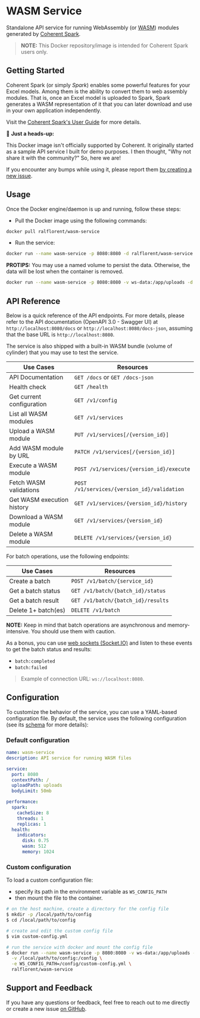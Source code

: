 # WASM Service

Standalone API service for running WebAssembly (or [WASM]) modules generated by
[Coherent Spark][coherent-site].

> **NOTE:** This Docker repository/image is intended for Coherent Spark users only.

## Getting Started

Coherent Spark (or simply _Spark_) enables some powerful features for your Excel
models. Among them is the ability to convert them to web assembly modules. That
is, once an Excel model is uploaded to Spark, Spark generates a WASM representation
of it that you can later download and use in your own application independently.

Visit the [Coherent Spark's User Guide][user-guide] for more details.

👋 **Just a heads-up:**

This Docker image isn't officially supported by Coherent. It originally started as
a sample API service I built for demo purposes. I then thought, "Why not share it
with the community?" So, here we are!

If you encounter any bumps while using it, please report them [by creating a new issue][github-issue].

## Usage

Once the Docker engine/daemon is up and running, follow these steps:

- Pull the Docker image using the following commands:

```bash
docker pull ralflorent/wasm-service
```

- Run the service:

```bash
docker run --name wasm-service -p 8080:8080 -d ralflorent/wasm-service
```

**PROTIPS:**
You may use a named volume to persist the data. Otherwise, the data will be lost
when the container is removed.

```bash
docker run --name wasm-service -p 8080:8080 -v ws-data:/app/uploads -d ralflorent/wasm-service
```

## API Reference

Below is a quick reference of the API endpoints. For more details, please refer to
the API documentation (OpenAPI 3.0 - Swagger UI) at `http://localhost:8080/docs` or
`http://localhost:8080/docs-json`, assuming that the base URL is `http://localhost:8080`.

The service is also shipped with a built-in WASM bundle (volume of cylinder) that
you may use to test the service.

| Use Cases                  | Resources                                   |
| -------------------------- | ------------------------------------------- |
| API Documentation          | `GET /docs` or `GET /docs-json`             |
| Health check               | `GET /health`                               |
| Get current configuration  | `GET /v1/config`                            |
| List all WASM modules      | `GET /v1/services`                          |
| Upload a WASM module       | `PUT /v1/services[/{version_id}]`           |
| Add WASM module by URL     | `PATCH /v1/services[/{version_id}]`         |
| Execute a WASM module      | `POST /v1/services/{version_id}/execute`    |
| Fetch WASM validations     | `POST /v1/services/{version_id}/validation` |
| Get WASM execution history | `GET /v1/services/{version_id}/history`     |
| Download a WASM module     | `GET /v1/services/{version_id}`             |
| Delete a WASM module       | `DELETE /v1/services/{version_id}`          |

For batch operations, use the following endpoints:

| Use Cases           | Resources                          |
| ------------------- | ---------------------------------- |
| Create a batch      | `POST /v1/batch/{service_id}`      |
| Get a batch status  | `GET /v1/batch/{batch_id}/status`  |
| Get a batch result  | `GET /v1/batch/{batch_id}/results` |
| Delete 1+ batch(es) | `DELETE /v1/batch`                 |

**NOTE:** Keep in mind that batch operations are asynchronous and memory-intensive.
You should use them with caution.

As a bonus, you can use [web sockets (Socket.IO)][web-sockets] and listen to these
events to get the batch status and results:

- `batch:completed`
- `batch:failed`

> Example of connection URL: `ws://localhost:8080`.

## Configuration

To customize the behavior of the service, you can use a YAML-based configuration file.
By default, the service uses the following configuration (see its [schema][json-schema]
for more details):

### Default configuration

```yaml
name: wasm-service
description: API service for running WASM files

service:
  port: 8080
  contextPath: /
  uploadPath: uploads
  bodyLimit: 50mb

performance:
  spark:
    cacheSize: 8
    threads: 1
    replicas: 1
  health:
    indicators:
      disk: 0.75
      wasm: 512
      memory: 1024
```

### Custom configuration

To load a custom configuration file:

- specify its path in the environment variable as `WS_CONFIG_PATH`
- then mount the file to the container.

```bash
# on the host machine, create a directory for the config file
$ mkdir -p /local/path/to/config
$ cd /local/path/to/config

# create and edit the custom config file
$ vim custom-config.yml

# run the service with docker and mount the config file
$ docker run --name wasm-service -p 8080:8080 -v ws-data:/app/uploads -d \
  -v /local/path/to/config:/config \
  -e WS_CONFIG_PATH=/config/custom-config.yml \
  ralflorent/wasm-service
```

## Support and Feedback

If you have any questions or feedback, feel free to reach out to me directly or
create a new issue [on GitHub][github-issue].

<!-- References -->

[coherent-site]: https://www.coherent.global
[user-guide]: https://docs.coherent.global/
[json-schema]: https://github.com/floherent/wasm-service/blob/main/.config/schema.json
[web-sockets]: https://socket.io/docs/v4/client-api/
[wasm]: https://webassembly.org/
[github-issue]: https://github.com/floherent/wasm-service/issues
